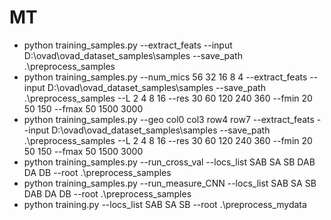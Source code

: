 # MT

- python training_samples.py --extract_feats --input D:\ovad\ovad_dataset_samples\samples --save_path .\preprocess_samples
- python training_samples.py --num_mics 56 32 16 8 4 --extract_feats --input D:\ovad\ovad_dataset_samples\samples --save_path .\preprocess_samples --L 2 4 8 16 --res 30 60 120 240 360 --fmin 20 50 150 --fmax 50 1500 3000
- python training_samples.py --geo col0 col3 row4 row7  --extract_feats --input D:\ovad\ovad_dataset_samples\samples --save_path .\preprocess_samples --L 2 4 8 16 --res 30 60 120 240 360 --fmin 20 50 150 --fmax 50 1500 3000
- python training_samples.py --run_cross_val --locs_list SAB SA SB DAB DA DB --root .\preprocess_samples
- python training_samples.py --run_measure_CNN --locs_list SAB SA SB DAB DA DB --root .\preprocess_samples
- python training.py --locs_list SAB SA SB --root .\preprocess_mydata